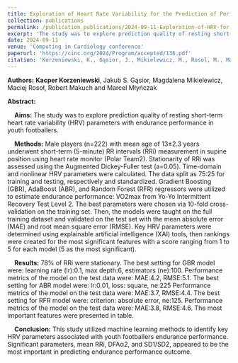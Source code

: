 ```yaml
---
title: Exploration of Heart Rate Variability for the Prediction of Performance in Youth Footballers"
collection: publications
permalink: /publication_publications/2024-09-11-Exploration-of-HRV-for-Prediction-of-Performance
excerpt: 'The study was to explore prediction quality of resting short-term heart rate variability (HRV) parameters with endurance performance in youth footballers.'
date: 2024-09-11
venue: 'Computing in Cardiology conference'
paperurl: 'https://cinc.org/2024/Program/accepted/136.pdf'
citation: 'Korzeniewski, K., Gąsior, J., Mikielewicz, M., Rosol, M., Makucha, R., Mlynczak, M., (2024). Exploration of Heart Rate Variability for the Prediction of Performance in Youth Footballers. 2024 Computing in Cardiology (CinC), Karlsruhe, Germany, 2024-09.'
---
```

**Authors:**
**Kacper Korzeniewski**, Jakub S. Gąsior, Magdalena Mikielewicz, Maciej Rosoł, Robert Makuch and Marcel Młyńczak


**Abstract:**

&nbsp;&nbsp;&nbsp;&nbsp;**Aims:** The study was to explore prediction quality of resting short-term heart rate variability (HRV) parameters with endurance performance in youth footballers.

&nbsp;&nbsp;&nbsp;&nbsp;**Methods:** Male players (n=222) with mean age of 13±2.3 years underwent short-term (5-minute) RR intervals (RRi) measurement in supine position using heart rate monitor (Polar Team2). Stationarity of RRi was assessed using the Augmented Dickey-Fuller test (a=0.05). Time-domain and nonlinear HRV parameters were calculated. The data split as 75:25 for training and testing, respectively and standardized. Gradient Boosting (GBR), AdaBoost (ABR), and Random Forest (RFR) regressors were utilized to estimate endurance performance: VO2max from Yo-Yo Intermittent Recovery Test Level 2. The best parameters were chosen via 10-fold cross-validation on the training set. Then, the models were taught on the full training dataset and validated on the test set with the mean absolute error (MAE) and root mean square error (RMSE). Key HRV parameters were determined using explainable artificial intelligence (XAI) tools, then rankings were created for the most significant features with a score ranging from 1 to 5 for each model (5 as the most significant).

&nbsp;&nbsp;&nbsp;&nbsp;**Results:** 78% of RRi were stationary. The best setting for GBR model were: learning rate (lr):0.1, max depth:6, estimators (ne):100. Performance metrics of the model on the test data were: MAE:4.2, RMSE:5.1. The best setting for ABR model were: lr:0.01, loss: square, ne:225 Performance metrics of the model on the test data were: MAE:3.7, RMSE:4.4. The best setting for RFR model were: criterion: absolute error, ne:125. Performance metrics of the model on the test data were: MAE:3.8, RMSE:4.6. The most important features were presented
in table.

&nbsp;&nbsp;&nbsp;&nbsp;**Conclusion:** This study utilized machine learning methods to identify key HRV parameters associated with youth footballers endurance performance. Significant parameters, mean RRi, DFAα2, and SD1/SD2, appeared to be the most important in predicting endurance performance outcome.





